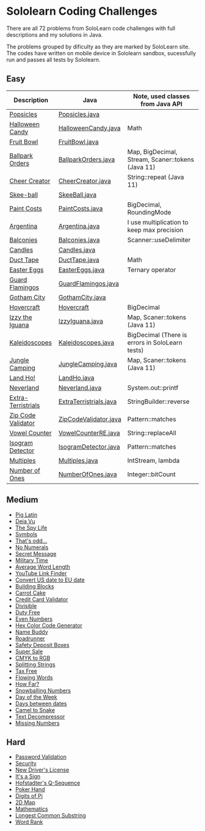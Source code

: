 # Sololearn Coding Challenges

There are all 72 problems from SoloLearn code challenges with full descriptions and my solutions in Java. 

The problems grouped by dificulty as they are marked by SoloLearn site. The codes have written on mobile device in Sololearn sandbox, sucessfully run and passes all tests by Sololearn. 

## Easy

Description | Java | Note, used classes from Java API
----|----|----
[Popsicles](easy/popsicles/README.md) | [Popsicles.java](easy/popsicles/Popsicles.java) | 
[Halloween Candy](easy/halloween-candy) | [HalloweenCandy.java](easy/halloween-candy/HalloweenCandy.java) | Math
[Fruit Bowl](easy/fruit-bowl) | [FruitBowl.java](easy/fruit-bowl/FruitBowl.java) | 
[Ballpark Orders](easy/pro-ballpark-orders/) | [BallparkOrders.java](easy/pro-ballpark-orders/BallparkOrders.java) | Map, BigDecimal, Stream, Scaner::tokens (Java 11)
[Cheer Creator](easy/cheer-creator) | [CheerCreator.java](easy/cheer-creator/CheerCreator.java) | String::repeat (Java 11)
[Skee-ball](easy/skee-ball) | [SkeeBall.java](easy/skee-ball/SkeeBall.java) | 
[Paint Costs](easy/paint-costs) |  [PaintCosts.java](easy/paint-costs/PaintCosts.java) | BigDecimal, RoundingMode
[Argentina](easy/argentina) |  [Argentina.java](easy/argentina/Argentina.java) | I use multiplication to keep max precision
[Balconies](easy/pro-balconies) | [Balconies.java](easy/pro-balconies/Balconies.java) | Scanner::useDelimiter 
[Candles](easy/pro-candles) | [Candles.java](easy/pro-candles/Candles.java) | 
[Duct Tape](/easy/pro-duct-tape) | [DuctTape.java](/easy/pro-duct-tape/DuctTape.java) | Math
[Easter Eggs](easy/pro-easter-eggs) | [EasterEggs.java](easy/pro-easter-eggs/EasterEggs.java) | Ternary operator
[Guard Flamingos](easy/guard-flamingos/) | [GuardFlamingos.java](easy/guard-flamingos/GuardFlamingos.java) |
[Gotham City](easy/gotham-city) | [GothamCity.java](easy/gotham-city/GothamCity.java) |
[Hovercraft](easy/hovercraft) | [Hovercraft](easy/hovercraft) | BigDecimal
[Izzy the Iguana](easy/pro-izzy-the-iguana) | [IzzyIguana.java](easy/pro-izzy-the-iguana/IzzyIguana.java) | Map, Scaner::tokens (Java 11)
[Kaleidoscopes](easy/pro-kaleidoscopes) | [Kaleidoscopes.java](easy/pro-kaleidoscopes/Kaleidoscopes.java) | BigDecimal (There is errors in SoloLearn tests)
[Jungle Camping](easy/jungle-camping) | [JungleCamping.java](easy/jungle-camping/JungleCamping.java) | Map, Scaner::tokens (Java 11)
[Land Ho!](easy/pro-land-ho) | [LandHo.java](easy/pro-land-ho/LandHo.java) |
[Neverland](easy/pro-neverland) | [Neverland.java](easy/pro-neverland/Neverland.java) | System.out::printf
[Extra-Terristrials](easy/extra-terristrials) | [ExtraTerristrials.java](easy/extra-terristrials/ExtraTerristrials.java) | StringBuilder::reverse
[Zip Code Validator](easy/pro-zip-code-validator) | [ZipCodeValidator.java](easy/pro-zip-code-validator/ZipCodeValidator.java) | Pattern::matches
[Vowel Counter](easy/pro-vowel-counter) | [VowelCounterRE.java](easy/pro-vowel-counter/VowelCounterRE.java) | String::replaceAll
[Isogram Detector](easy/pro-isogram-detector/) | [IsogramDetector.java](easy/pro-isogram-detector/IsogramDetector.java) | Pattern::matches
[Multiples](easy/pro-multiples/) | [Multiples.java](easy/pro-multiples/Multiples.java) | IntStream, lambda
[Number of Ones](easy/pro-number-of-ones) | [NumberOfOnes.java](easy/pro-number-of-ones/NumberOfOnes.java) | Integer::bitCount

## Medium

- [Pig Latin](medium/pig-latin)
- [Deja Vu](medium/deja-vu)
- [The Spy Life](medium/the-spy-life)
- [Symbols](medium/symbols)
- [That's odd...](medium/thats-odd)
- [No Numerals](medium/no-numerals)
- [Secret Message](medium/secret-message)
- [Military Time](medium/military-time)
- [Average Word Length](medium/average-word-length)
- [YouTube Link Finder](medium/youtube-link-finder)
- [Convert US date to EU date](medium/convert-date)
- [Building Blocks](medium/pro-building-blocks)
- [Carrot Cake](medium/pro-carrot-cake)
- [Credit Card Validator](medium/pro-credit-card-validator/)
- [Divisible](medium/pro-divisible)
- [Duty Free](medium/pro-duty-free)
- [Even Numbers](medium/pro-even-numbers)
- [Hex Color Code Generator](medium/pro-hex-color-code-generator)
- [Name Buddy](medium/pro-name-buddy)
- [Roadrunner](medium/pro-roadrunner)
- [Safety Deposit Boxes](medium/pro-safety-deposit-boxes)
- [Super Sale](medium/pro-super-sale)
- [CMYK to RGB](medium/pro-CMYK-to-RGB)
- [Splitting Strings](medium/pro-splitting-strings)
- [Tax Free](medium/pro-tax-free)
- [Flowing Words](medium/pro-flowing-words)
- [How Far?](medium/pro-how-far)
- [Snowballing Numbers](medium/pro-snowballing-numbers)
- [Day of the Week](medium/pro-day-of-the-week)
- [Days between dates](medium/pro-days-between-dates)
- [Camel to Snake](medium/pro-camel-to-snake)
- [Text Decompressor](medium/pro-text-decompressor)
- [Missing Numbers](medium/pro-missing-numbers)

## Hard

- [Password Validation](hard/password-validation)
- [Security](hard/security)
- [New Driver's License](hard/new-drivers-license)
- [It's a Sign](hard/pro-its-a-sign)
- [Hofstadter's Q-Sequence](hard/pro-hofstadter-q-sequence)
- [Poker Hand](hard/pro-poker-hand)
- [Digits of Pi](hard/pro-digits-of-pi)
- [2D Map](hard/pro-2d-map)
- [Mathematics](hard/pro-mathematics)
- [Longest Common Substring](medium/pro-longest-common-substring)
- [Word Rank](hard/pro-word-rank)
